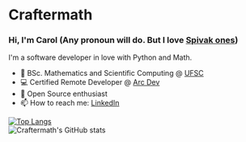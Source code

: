 # Craftermath
### Hi, I'm Carol (Any pronoun will do. But I love [Spivak ones](https://en.wikipedia.org/wiki/Spivak_pronoun))

I'm a software developer in love with Python and Math.


- 🧮  BSc. Mathematics and Scientific Computing @ [UFSC](http://ufsc.br/)  
- 💻 Certified Remote Developer @ [Arc Dev](https://arc.dev/@craftermath)
- 🐧  Open Source enthusiast  
- 📫 How to reach me: [LinkedIn](https://www.linkedin.com/in/carolaraujo/)   


[![Top Langs](https://github-readme-stats.vercel.app/api/top-langs/?username=Craftermath&layout=compact&show_icons=true&theme=dark)](https://github.com/Craftermath/github-readme-stats)   
![Craftermath's GitHub stats](https://github-readme-stats.vercel.app/api?username=Craftermath&show_icons=true&theme=dark)